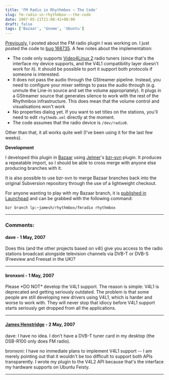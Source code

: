 ```yaml
---
title: 'FM Radio in Rhythmbox – The Code'
slug: fm-radio-in-rhythmbox-–-the-code
date: 2007-05-21T21:08:41+08:00
draft: false
tags: ['Bazaar', 'Gnome', 'Ubuntu']
---
```


[Previously](http://blogs.gnome.org/view/jamesh/2007/05/04/0), I posted
about the FM radio plugin I was working on. I just posted the code to
[bug
168735](http://bugzilla.gnome.org/show_bug.cgi?id=168735#c13 "Support for v4l radio in rhythmbox").
A few notes about the implementation:

-   The code only supports [Video4Linux
    2](http://www.linuxtv.org/downloads/video4linux/API/V4L2_API/) radio
    tuners (since that's the interface my device supports, and the V4L1
    compatibility layer doesn't work for it). It should be possible to
    port it support both protocols if someone is interested.
-   It does not pass the audio through the GStreamer pipeline. Instead,
    you need to configure your mixer settings to pass the audio through
    (e.g. unmute the Line-in source and set the volume appropriately).
    It plugs in a GStreamer source that generates silence to work with
    the rest of the Rhythmbox infrastructure. This does mean that the
    volume control and visualisations won't work
-   No properties dialog yet. If you want to set titles on the stations,
    you'll need to edit `rhythmdb.xml` directly at the moment.
-   The code assumes that the radio device is `/dev/radio0`.

Other than that, it all works quite well (I\'ve been using it for the
last few weeks).

**Development**

I developed this plugin in [Bazaar](http://bazaar-vcs.org/) using
[Jelmer](http://jelmer.vernstok.nl/blog/)\'s
[bzr-svn](http://bazaar-vcs.org/BzrForeignBranches/Subversion) plugin.
It produces a repeatable import, so I should be able to cross merge with
anyone else producing branches with it.

It is also possible to use bzr-svn to merge Bazaar branches back into
the original Subversion repository through the use of a lightweight
checkout.

For anyone wanting to play with my Bazaar branch, it is [published in
Launchpad](https://code.launchpad.net/~jamesh/rhythmbox/fmradio) and can
be grabbed with the following command:

    bzr branch lp:~jamesh/rhythmbox/fmradio rhythmbox

---
### Comments:
#### dave - <time datetime="2007-05-21 22:58:33">1 May, 2007</time>

Does this (and the other projects based on v4l) give you access to the
radio stations broadcast alongside television channels via DVB-T or
DVB-S (Freeview and Freesat in the UK)?

---
#### bronxoni - <time datetime="2007-05-21 23:34:18">1 May, 2007</time>

Please \*DO NOT\* develop the V4L1 support. The reason is simple: V4L1
is deprecated and getting seriously outdated. The problem is that some
people are still developing new drivers using V4L1, which is harder and
worse to work with. They will never stop that idiocy before V4L1 support
starts seriously get dropped from all the applications.

---
#### [James Henstridge](http://blogs.gnome.org/jamesh) - <time datetime="2007-05-22 01:05:16">2 May, 2007</time>

dave: I have no idea. I don\'t have a DVB-T tuner card in my desktop
(the DSB-R100 only does FM radio).

bronxoni: I have no immediate plans to implement V4L1 support \-- I am
merely pointing out that it wouldn\'t be too difficult to support both
APIs transparently. I wrote my plugin to the V4L2 API because that\'s
the interface my hardware supports on Ubuntu Feisty.

---
